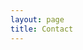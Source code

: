 ```yaml
---
layout: page
title: Contact
---
```

<html>
<head>
<meta name="viewport" content="width=device-width, initial-scale=1">
<link rel="stylesheet" href="https://cdnjs.cloudflare.com/ajax/libs/font-awesome/4.7.0/css/font-awesome.min.css">
</head>
<body>

<div><i class="fa fa-map-marker" style="font-size:48px;color:#404040" style="float: left;padding: 20px;></i></div>
<div>
   Department of Statistics and Data Science <br>
   Carnegie Mellon University <br>
   Pittsburgh, PA, USA
</div>
<br>
<div><i class="fa fa-envelope" style="font-size:48px;color:#404040" style="float: left;padding: 20px;>
</i></div>

<div>nakpinar@andrew.cmu.edu</div>

</body>
</html> 
